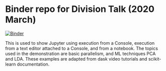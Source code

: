 # Binder repo for Division Talk (2020 March)

[![Binder](http://mybinder.org/badge.svg)](http://beta.mybinder.org/v2/gh/danielballan/division-talk/master)

This is used to show Jupyter using execution from a Console, execution from a
text editor attached to a Console, and from a notebook. The topics used in the
demonstration are basic parallelism, and ML techniques PCA and LDA. These
examples are adapted from dask video tutorials and scikit-learn documentation.
